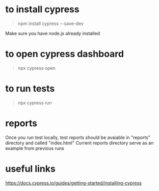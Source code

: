 # to install cypress
> npm install cypress --save-dev

Make sure you have node.js already installed

# to open cypress dashboard
> npx cypress open

# to run tests
> npx cypress run

# reports
Once you run test locally, test reports should be avaiable in "reports" directory and called "index.html"
Current reports directory serve as an example from previous runs

# useful links
https://docs.cypress.io/guides/getting-started/installing-cypress 
